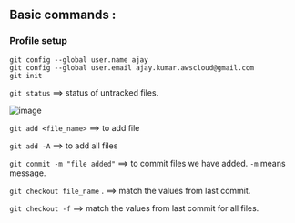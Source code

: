 ## Basic commands :

### Profile setup

```
git config --global user.name ajay                                                                        
git config --global user.email ajay.kumar.awscloud@gmail.com    
git init

```


`git status`  ==> status of untracked files.

![image](https://user-images.githubusercontent.com/31384241/59270826-12bb4780-8c70-11e9-9bb6-a4f09ac0ad2b.png)


`git add <file_name>`  ==> to add file

`git add -A`           ==> to add all files

`git commit -m "file added"`  ==> to commit files we have added. `-m` means message.


`git checkout file_name` . ==> match the values from last commit.

`git checkout -f`         ==> match the values from last commit for all files.
